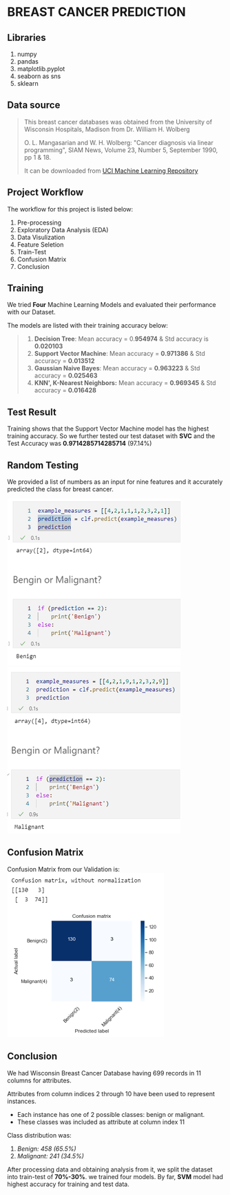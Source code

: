 # **BREAST CANCER PREDICTION**

## Libraries
1. numpy
2. pandas
3. matplotlib.pyplot
4. seaborn as sns
5. sklearn

## Data source

> This breast cancer databases was obtained from the University of Wisconsin Hospitals, Madison from Dr. William H. Wolberg
>
> O. L. Mangasarian and W. H. Wolberg: "Cancer diagnosis via linear  programming", SIAM News, Volume 23, Number 5, September 1990, pp 1 & 18.
>
> It can be downloaded from  [UCI Machine Learning Repository][1]

## Project Workflow
The workflow for this project is listed below:
1. Pre-processing 
2. Exploratory Data Analysis (EDA)
3. Data Visulization
4. Feature Seletion
5. Train-Test
6. Confusion Matrix
7. Conclusion

## Training
We tried **Four** Machine Learning Models and evaluated their performance with our Dataset. 


The models are listed with their training accuracy below:
> 1. **Decision Tree**: Mean accuracy = 0.**954974** & Std accuracy is **0.020103**
> 2. **Support Vector Machine**: Mean accuracy = **0.971386** & Std accuracy = **0.013512**
> 3. **Gaussian Naive Bayes**: Mean accuracy = **0.963223** & Std accuracy = **0.025463**
> 4. **KNN', K-Nearest Neighbors:** Mean accuracy = **0.969345** & Std accuracy = **0.016428**

## Test Result
Training shows that the Support Vector Machine model has the highest training accuracy. So we further tested our test dataset with **SVC** and the Test Accuracy was **0.9714285714285714** (97.14%)


## Random Testing

We provided a list of numbers as an input for nine features and it accurately predicted the class for breast cancer.

![Example Prediction for Benign](results/benignPred.png)
![Example Prediction for Malignant](results/malignantPred.png)

## Confusion Matrix
Confusion Matrix from our Validation is:\
![Confusion Matrix!](results/cm.png)

## Conclusion

We had Wisconsin Breast Cancer Database having 699 records in 11 columns for attributes. 

Attributes from column indices 2 through 10 have been used to represent instances.
* Each instance has one of 2 possible classes: benign or malignant.
* These classes was included as attribute at column index 11

Class distribution was:
1. _Benign: 458 (65.5%)_
2. _Malignant: 241 (34.5%)_

After processing data and obtaining analysis from it, we split the dataset into train-test of **70%-30%**. we trained four models. By far, **SVM** model had highest accuracy for training and test data.


[1]: https://archive.ics.uci.edu/ml/machine-learning-databasesbreast-cancer-wisconsin/breast-cancer-wisconsin.data "UCI Machine Learning Repository"